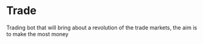 # Trade

Trading bot that will bring about a revolution of the trade markets, the aim is to make the most money
